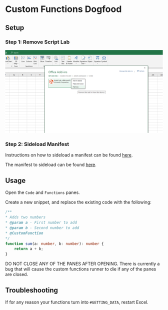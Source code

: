 # Custom Functions Dogfood

## Setup

### Step 1: Remove Script Lab
![Remove Script Lab](./.github/images/remove-add-in.png)

### Step 2: Sideload Manifest
Instructions on how to sideload a manifest can be found [here](https://docs.microsoft.com/en-us/office/dev/add-ins/testing/create-a-network-shared-folder-catalog-for-task-pane-and-content-add-ins).

The manifest to sideload can be found [here](https://raw.githubusercontent.com/OfficeDev/script-lab/master/manifests/script-lab-prod.xml).

## Usage

Open the `Code` and `Functions` panes.

Create a new snippet, and replace the existing code with the following:

```typescript
/**
* Adds two numbers
* @param a - First number to add
* @param b - Second number to add
* @CustomFunction
*/
function sum(a: number, b: number): number {
    return a + b;
}
```

<div class="warning">DO NOT CLOSE ANY OF THE PANES AFTER OPENING. There is currently a bug that will cause the custom functions runner to die if any of the panes are closed.</div>

## Troubleshooting

If for any reason your functions turn into `#GETTING_DATA`, restart Excel.
